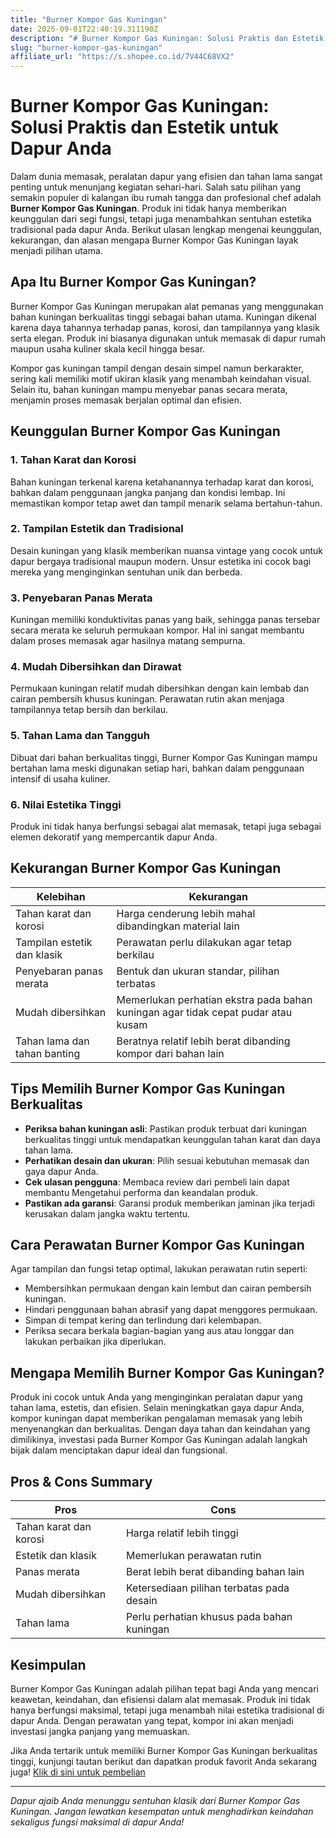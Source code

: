 ```yaml
---
title: "Burner Kompor Gas Kuningan"
date: 2025-09-01T22:40:19.311190Z
description: "# Burner Kompor Gas Kuningan: Solusi Praktis dan Estetik untuk Dapur Anda..."
slug: "burner-kompor-gas-kuningan"
affiliate_url: "https://s.shopee.co.id/7V44C68VX2"
---
```

# Burner Kompor Gas Kuningan: Solusi Praktis dan Estetik untuk Dapur Anda

Dalam dunia memasak, peralatan dapur yang efisien dan tahan lama sangat penting untuk menunjang kegiatan sehari-hari. Salah satu pilihan yang semakin populer di kalangan ibu rumah tangga dan profesional chef adalah **Burner Kompor Gas Kuningan**. Produk ini tidak hanya memberikan keunggulan dari segi fungsi, tetapi juga menambahkan sentuhan estetika tradisional pada dapur Anda. Berikut ulasan lengkap mengenai keunggulan, kekurangan, dan alasan mengapa Burner Kompor Gas Kuningan layak menjadi pilihan utama.

## Apa Itu Burner Kompor Gas Kuningan?

Burner Kompor Gas Kuningan merupakan alat pemanas yang menggunakan bahan kuningan berkualitas tinggi sebagai bahan utama. Kuningan dikenal karena daya tahannya terhadap panas, korosi, dan tampilannya yang klasik serta elegan. Produk ini biasanya digunakan untuk memasak di dapur rumah maupun usaha kuliner skala kecil hingga besar.

Kompor gas kuningan tampil dengan desain simpel namun berkarakter, sering kali memiliki motif ukiran klasik yang menambah keindahan visual. Selain itu, bahan kuningan mampu menyebar panas secara merata, menjamin proses memasak berjalan optimal dan efisien.

## Keunggulan Burner Kompor Gas Kuningan

### 1. Tahan Karat dan Korosi  
Bahan kuningan terkenal karena ketahanannya terhadap karat dan korosi, bahkan dalam penggunaan jangka panjang dan kondisi lembap. Ini memastikan kompor tetap awet dan tampil menarik selama bertahun-tahun.

### 2. Tampilan Estetik dan Tradisional  
Desain kuningan yang klasik memberikan nuansa vintage yang cocok untuk dapur bergaya tradisional maupun modern. Unsur estetika ini cocok bagi mereka yang menginginkan sentuhan unik dan berbeda.

### 3. Penyebaran Panas Merata  
Kuningan memiliki konduktivitas panas yang baik, sehingga panas tersebar secara merata ke seluruh permukaan kompor. Hal ini sangat membantu dalam proses memasak agar hasilnya matang sempurna.

### 4. Mudah Dibersihkan dan Dirawat  
Permukaan kuningan relatif mudah dibersihkan dengan kain lembab dan cairan pembersih khusus kuningan. Perawatan rutin akan menjaga tampilannya tetap bersih dan berkilau.

### 5. Tahan Lama dan Tangguh  
Dibuat dari bahan berkualitas tinggi, Burner Kompor Gas Kuningan mampu bertahan lama meski digunakan setiap hari, bahkan dalam penggunaan intensif di usaha kuliner.

### 6. Nilai Estetika Tinggi  
Produk ini tidak hanya berfungsi sebagai alat memasak, tetapi juga sebagai elemen dekoratif yang mempercantik dapur Anda.

## Kekurangan Burner Kompor Gas Kuningan

| **Kelebihan** | **Kekurangan** |
|----------------|----------------|
| Tahan karat dan korosi | Harga cenderung lebih mahal dibandingkan material lain |
| Tampilan estetik dan klasik | Perawatan perlu dilakukan agar tetap berkilau |
| Penyebaran panas merata | Bentuk dan ukuran standar, pilihan terbatas |
| Mudah dibersihkan | Memerlukan perhatian ekstra pada bahan kuningan agar tidak cepat pudar atau kusam |
| Tahan lama dan tahan banting | Beratnya relatif lebih berat dibanding kompor dari bahan lain |

## Tips Memilih Burner Kompor Gas Kuningan Berkualitas

- **Periksa bahan kuningan asli**: Pastikan produk terbuat dari kuningan berkualitas tinggi untuk mendapatkan keunggulan tahan karat dan daya tahan lama.
- **Perhatikan desain dan ukuran**: Pilih sesuai kebutuhan memasak dan gaya dapur Anda.
- **Cek ulasan pengguna**: Membaca review dari pembeli lain dapat membantu Mengetahui performa dan keandalan produk.
- **Pastikan ada garansi**: Garansi produk memberikan jaminan jika terjadi kerusakan dalam jangka waktu tertentu.

## Cara Perawatan Burner Kompor Gas Kuningan

Agar tampilan dan fungsi tetap optimal, lakukan perawatan rutin seperti:

- Membersihkan permukaan dengan kain lembut dan cairan pembersih kuningan.
- Hindari penggunaan bahan abrasif yang dapat menggores permukaan.
- Simpan di tempat kering dan terlindung dari kelembapan.
- Periksa secara berkala bagian-bagian yang aus atau longgar dan lakukan perbaikan jika diperlukan.

## Mengapa Memilih Burner Kompor Gas Kuningan?

Produk ini cocok untuk Anda yang menginginkan peralatan dapur yang tahan lama, estetis, dan efisien. Selain meningkatkan gaya dapur Anda, kompor kuningan dapat memberikan pengalaman memasak yang lebih menyenangkan dan berkualitas. Dengan daya tahan dan keindahan yang dimilikinya, investasi pada Burner Kompor Gas Kuningan adalah langkah bijak dalam menciptakan dapur ideal dan fungsional.

## Pros & Cons Summary

| **Pros** | **Cons** |
|------------|------------|
| Tahan karat dan korosi | Harga relatif lebih tinggi |
| Estetik dan klasik | Memerlukan perawatan rutin |
| Panas merata | Berat lebih berat dibanding bahan lain |
| Mudah dibersihkan | Ketersediaan pilihan terbatas pada desain |
| Tahan lama | Perlu perhatian khusus pada bahan kuningan |

## Kesimpulan

Burner Kompor Gas Kuningan adalah pilihan tepat bagi Anda yang mencari keawetan, keindahan, dan efisiensi dalam alat memasak. Produk ini tidak hanya berfungsi maksimal, tetapi juga menambah nilai estetika tradisional di dapur Anda. Dengan perawatan yang tepat, kompor ini akan menjadi investasi jangka panjang yang memuaskan.

Jika Anda tertarik untuk memiliki Burner Kompor Gas Kuningan berkualitas tinggi, kunjungi tautan berikut dan dapatkan produk favorit Anda sekarang juga! [Klik di sini untuk pembelian](https://s.shopee.co.id/7V44C68VX2)

---

*Dapur ajaib Anda menunggu sentuhan klasik dari Burner Kompor Gas Kuningan. Jangan lewatkan kesempatan untuk menghadirkan keindahan sekaligus fungsi maksimal di dapur Anda!*